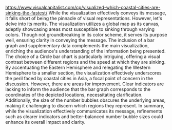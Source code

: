 https://www.visualcapitalist.com/cp/visualized-which-coastal-cities-are-sinking-the-fastest/
While the visualization effectively conveys its message, it falls short of being the pinnacle of visual representations. However, let's delve into its merits. The visualization utilizes a global map as its canvas, adeptly showcasing areas most susceptible to sinking through varying colors. Though not groundbreaking in its color scheme, it serves its purpose well, ensuring clarity in conveying the message. The inclusion of a bar graph and supplementary data complements the main visualization, enriching the audience's understanding of the information being presented. The choice of a Circle bar chart is particularly intriguing, offering a visual contrast between different regions and the speed at which they are sinking. By accentuating the Eastern Hemisphere and relegating the Western Hemisphere to a smaller section, the visualization effectively underscores the peril faced by coastal cities in Asia, a focal point of concern in the discussion. However, there are areas for improvement. Clear indicators are lacking to inform the audience that the bar graph corresponds to the coordinates of the depicted locations, necessitating clarification. Additionally, the size of the number bubbles obscures the underlying areas, making it challenging to discern which regions they represent. In summary, while the visualization effectively communicates its message, refinements such as clearer indicators and better-balanced number bubble sizes could enhance its overall impact and clarity.
